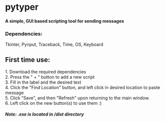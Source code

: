 # pytyper
<h4>A simple, GUI based scripting tool for sending messages</h4>
<h3>Dependencies:</h3>
Tkinter, Pynput, Traceback, Time, OS, Keyboard

<h2>First time use:</h2>
1. Download the required dependencies<br>
2. Press the " + " button to add a new script<br>
3. Fill in the label and the desired text <br>
4. Click the "Find Location" button, and left click in desired location to paste message<br>
5. Click "Save", and then "Refresh" upon returning to the main window.<br>
6. Left click on the new button(s) to use them :)<br>

<h5> Note: .exe is located in /dist directory </h5>
